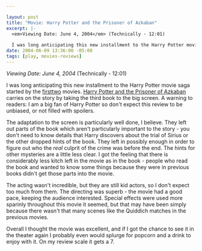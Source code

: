 ```yaml
--- 

layout: post
title: "Movie: Harry Potter and the Prisoner of Azkaban"
excerpt: |-
  <em>Viewing Date: June 4, 2004</em> (Technically - 12:01)
  
  I was long anticipating this new installment to the Harry Potter movie saga started by the <a href="http://www.imdb.com/title/tt0241527/">first</a><a href="http://www.imdb.com/title/tt0295297/">two</a> movies.  <a href="http://www.imdb.com/title/tt0304141/">Harry Potter and the Prisoner of Azkaban</a> carries on the story by taking the third book to the big screen.
date: 2004-06-09 13:36:00 -05:00
tags: [play, movies-reviews]
---
```

<em>Viewing Date: June 4, 2004</em> (Technically - 12:01)

I was long anticipating this new installment to the Harry Potter movie saga started by the <a href="http://www.imdb.com/title/tt0241527/">first</a><a href="http://www.imdb.com/title/tt0295297/">two</a> movies.  <a href="http://www.imdb.com/title/tt0304141/">Harry Potter and the Prisoner of Azkaban</a> carries on the story by taking the third book to the big screen.  A warning to readers:  I am a big fan of Harry Potter so don't expect this review to be unbiased, or not filled with spoilers.

The adaptation to the screen is particularly well done, I believe.  They left out parts of the book which aren't particularly important to the story - you don't need to know details that Harry discovers about the trial of Sirius or the other dropped hints of the book.  They left in possibly enough in order to figure out who the <em>real</em> culprit of the crime was before the end.  The hints for other mysteries are a little less clear.   I got the feeling that there is considerably less kitch left in the movie as in the book - people who read the book and wanted to know some things because they were in previous books didn't get those parts into the movie.

The acting wasn't incredible, but they are still kid actors, so I don't expect too much from them.  The directing was superb - the movie had a good pace, keeping the audience interested.   Special effects were used more sparinly throughout this movie it seemed, but that may have been simply because there wasn't that many scenes like the Quiddich matches in the previous movies.

Overall I thought the movie was excellent, and if I got the chance to see it in the theater again I probably even would splurge for popcorn and a drink to enjoy with it.  On my review scale it gets a 7.
